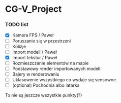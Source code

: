 # CG-V_Project

### TODO list
- [x] Kamera FPS / Paweł
- [ ] Poruszanie się w przestrzeni
- [ ] Kolizje
- [ ] Import modeli / Paweł
- [x] Import tekstur / Paweł
- [ ] Rozmieszczenie elementów na mapie
- [ ] Podstawowy render importowanych modeli
- [ ] Bajery w renderowaniu
- [ ] Uklasowenie wszystkiego co wydaje się sensowne
- [ ] \(optional) Pochodnia albo latarka

To nie są jeszcze wszystkie punkty(?)
